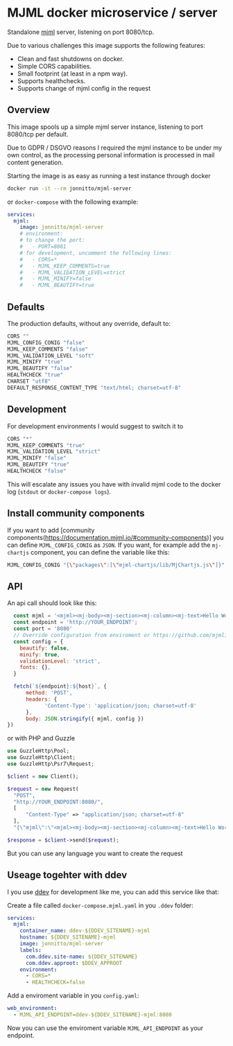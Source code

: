 # MJML docker microservice / server

Standalone [mjml](http://mjml.io) server, listening on port 8080/tcp.

Due to various challenges this image supports the following features:

- Clean and fast shutdowns on docker.
- Simple CORS capabilities.
- Small footprint (at least in a npm way).
- Supports healthchecks.
- Supports change of mjml config in the request

## Overview

This image spools up a simple mjml server instance, listening to port 8080/tcp per default.

Due to GDPR / DSGVO reasons I required the mjml instance to be under my own control, as the processing personal information is processed in mail content generation.

Starting the image is as easy as running a test instance through docker

```sh
docker run -it --rm jonnitto/mjml-server
```

or `docker-compose` with the following example:

```yml
services:
  mjml:
    image: jonnitto/mjml-server
    # environment:
    # to change the port:
    #   - PORT=8081
    # for development, uncomment the following lines:
    #   - CORS=*
    #   - MJML_KEEP_COMMENTS=true
    #   - MJML_VALIDATION_LEVEL=strict
    #   - MJML_MINIFY=false
    #   - MJML_BEAUTIFY=true
```

## Defaults

The production defaults, without any override, default to:

```sh
CORS ""
MJML_CONFIG_CONIG "false"
MJML_KEEP_COMMENTS "false"
MJML_VALIDATION_LEVEL "soft"
MJML_MINIFY "true"
MJML_BEAUTIFY "false"
HEALTHCHECK "true"
CHARSET "utf8"
DEFAULT_RESPONSE_CONTENT_TYPE "text/html; charset=utf-8"
```

## Development

For development environments I would suggest to switch it to

```sh
CORS "*"
MJML_KEEP_COMMENTS "true"
MJML_VALIDATION_LEVEL "strict"
MJML_MINIFY "false"
MJML_BEAUTIFY "true"
HEALTHCHECK "false"
```

This will escalate any issues you have with invalid mjml code to the docker log (`stdout` or `docker-compose logs`).

## Install community components

If you want to add [community components(https://documentation.mjml.io/#community-components)] you can define `MJML_CONFIG_CONIG` as `JSON`. If you want, for example add the
`mj-chartjs` component, you can define the variable like this:

```sh
MJML_CONFIG_CONIG "{\"packages\":[\"mjml-chartjs/lib/MjChartjs.js\"]}"
```

## API

An api call should look like this:

```js
  const mjml = '<mjml><mj-body><mj-section><mj-column><mj-text>Hello World</mj-text></mj-column></mj-section></mj-body></mjml>';
  const endpoint = 'http://YOUR_ENDPOINT';
  const port = '8080'
  // Override configuration from enviroment or https://github.com/mjmlio/mjml/blob/master/packages/mjml-core/src/index.js#L101-L124
  const config = {
    beautify: false,
    minify: true,
    validationLevel: 'strict',
    fonts: {},
  }

  fetch(`${endpoint}:${host}`, {
      method: 'POST',
      headers: {
            'Content-Type': 'application/json; charset=utf-8'
      },
      body: JSON.stringify({ mjml, config })
})
```

or with PHP and Guzzle

```php
use GuzzleHttp\Pool;
use GuzzleHttp\Client;
use GuzzleHttp\Psr7\Request;

$client = new Client();

$request = new Request(
  "POST",
  "http://YOUR_ENDPOINT:8080/",
  [
      "Content-Type" => "application/json; charset=utf-8"
  ],
  "{\"mjml\":\"<mjml><mj-body><mj-section><mj-column><mj-text>Hello World</mj-text></mj-column></mj-section></mj-body></mjml>\",\"config\":{\"fonts\":{},\"validationLevel\":\"strict\",\"keepComments\":false,\"beautify\":false,\"minify\":false}}");

$response = $client->send($request);
```

But you can use any language you want to create the request

## Useage togehter with ddev

I you use [ddev](https://ddev.com) for development like me, you can add this service like that:

Create a file called `docker-compose.mjml.yaml` in you `.ddev` folder:

```yaml
services:
  mjml:
    container_name: ddev-${DDEV_SITENAME}-mjml
    hostname: ${DDEV_SITENAME}-mjml
    image: jonnitto/mjml-server
    labels:
      com.ddev.site-name: ${DDEV_SITENAME}
      com.ddev.approot: $DDEV_APPROOT
    environment:
      - CORS=*
      - HEALTHCHECK=false
```

Add a enviroment variable in you `config.yaml`:

```yaml
web_environment:
  - MJML_API_ENDPOINT=ddev-${DDEV_SITENAME}-mjml:8080
```

Now you can use the enviroment variable `MJML_API_ENDPOINT` as your endpoint.
